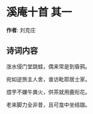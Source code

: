 # 溪庵十首  其一

**作者**: 刘克庄

## 诗词内容

涨水侵门堂跳蛙，偶来常是到昏鸦。

宛如逆旅主人舍，谁访毗耶居士家。

煨芋不嫌牛粪火，供茶就用鹿衔花。

老来脚力全非昔，且可龛中坐结跏。

